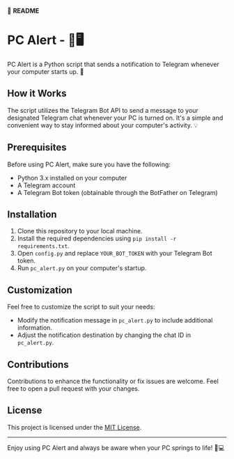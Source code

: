 📝 **README**

# PC Alert - 📢🖥️

PC Alert is a Python script that sends a notification to Telegram whenever your computer starts up. 🚀

## How it Works

The script utilizes the Telegram Bot API to send a message to your designated Telegram chat whenever your PC is turned on. It's a simple and convenient way to stay informed about your computer's activity. 💡

## Prerequisites

Before using PC Alert, make sure you have the following:

- Python 3.x installed on your computer
- A Telegram account
- A Telegram Bot token (obtainable through the BotFather on Telegram)

## Installation

1. Clone this repository to your local machine.
2. Install the required dependencies using `pip install -r requirements.txt`.
3. Open `config.py` and replace `YOUR_BOT_TOKEN` with your Telegram Bot token.
4. Run `pc_alert.py` on your computer's startup.

## Customization

Feel free to customize the script to suit your needs:

- Modify the notification message in `pc_alert.py` to include additional information.
- Adjust the notification destination by changing the chat ID in `pc_alert.py`.

## Contributions

Contributions to enhance the functionality or fix issues are welcome. Feel free to open a pull request with your changes.

## License

This project is licensed under the [MIT License](LICENSE).

---

Enjoy using PC Alert and always be aware when your PC springs to life! 🎉💻
